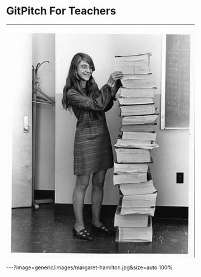 # GitPitch For Teachers

---

![Margaret Hamilton with the Apollo listings.](generic/images/margaret-hamilton.jpg)

---?image=generic/images/margaret-hamilton.jpg&size=auto 100%
